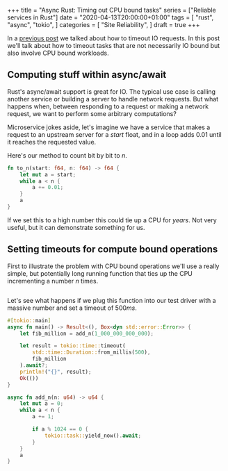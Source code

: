 +++
title = "Async Rust: Timing out CPU bound tasks"
series = ["Reliable services in Rust"]
date = "2020-04-13T20:00:00+01:00"
tags = [
  "rust",
  "async",
  "tokio",
]
categories = [
  "Site Reliability",
]
draft = true
+++

In a [previous post](efficient-rust-services-timeouts/) we talked about how to timeout IO requests. In this post we'll talk about how to timeout tasks that are not necessarily IO bound but also involve CPU bound workloads.

## Computing stuff within async/await

Rust's async/await support is great for IO.  The typical use case is calling another service or building a server to handle network requests.  But what happens when, between responding to a request or making a network request, we want to perform some arbitrary computations?

Microservice jokes aside, let's imagine we have a service that makes a request to an upstream server for a $start$ float, and in a loop adds $0.01$ until it reaches the requested value. 

Here's our method to count bit by bit to $n$.

```rust
fn to_n(start: f64, n: f64) -> f64 {
    let mut a = start;
    while a < n {
        a += 0.01; 
    }
    a
}
```

If we set this to a high number this could tie up a CPU for _years_. Not very useful, but it can demonstrate something for us.


## Setting timeouts for compute bound operations

First to illustrate the problem with CPU bound operations we'll use a really simple, but potentially long running function that ties up the CPU incrementing a number $n$ times.

```rust

```

Let's see what happens if we plug this function into our test driver with a massive number and set a timeout of $500ms$.
```rust
#[tokio::main]
async fn main() -> Result<(), Box<dyn std::error::Error>> {
    let fib_million = add_n(1_000_000_000_000);

    let result = tokio::time::timeout(
        std::time::Duration::from_millis(500), 
        fib_million
    ).await?;
    println!("{}", result);
    Ok(())
}
```

```rust
async fn add_n(n: u64) -> u64 {
    let mut a = 0;
    while a < n {
        a += 1; 

        if a % 1024 == 0 {
            tokio::task::yield_now().await;
        }
    }
    a
}

```
